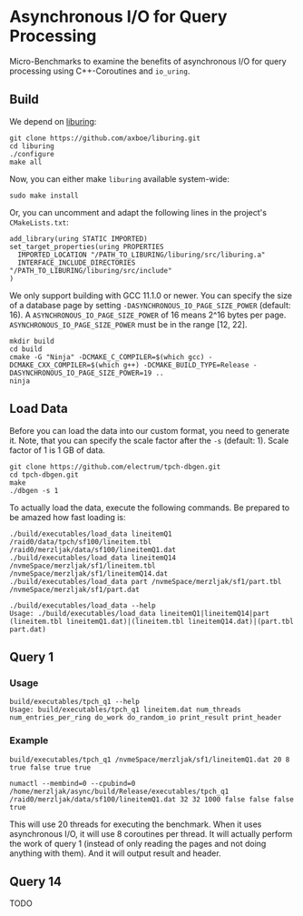 # Asynchronous I/O for Query Processing

Micro-Benchmarks to examine the benefits of asynchronous I/O for query processing using C++-Coroutines and `io_uring`.

## Build

We depend on [liburing](https://github.com/axboe/liburing):

```
git clone https://github.com/axboe/liburing.git
cd liburing
./configure
make all
```

Now, you can either make `liburing` available system-wide:

```
sudo make install
```

Or, you can uncomment and adapt the following lines in the project's `CMakeLists.txt`:

```
add_library(uring STATIC IMPORTED)
set_target_properties(uring PROPERTIES
  IMPORTED_LOCATION "/PATH_TO_LIBURING/liburing/src/liburing.a"
  INTERFACE_INCLUDE_DIRECTORIES "/PATH_TO_LIBURING/liburing/src/include"
)
```

We only support building with GCC 11.1.0 or newer. You can specify the size of a database page by setting `-DASYNCHRONOUS_IO_PAGE_SIZE_POWER` (default: 16). A `ASYNCHRONOUS_IO_PAGE_SIZE_POWER` of 16 means 2^16 bytes per page.
`ASYNCHRONOUS_IO_PAGE_SIZE_POWER` must be in the range [12, 22].

```
mkdir build
cd build
cmake -G "Ninja" -DCMAKE_C_COMPILER=$(which gcc) -DCMAKE_CXX_COMPILER=$(which g++) -DCMAKE_BUILD_TYPE=Release -DASYNCHRONOUS_IO_PAGE_SIZE_POWER=19 ..
ninja
```

## Load Data

Before you can load the data into our custom format, you need to generate it. Note, that you can specify the scale factor after the `-s` (default: 1). Scale factor of 1 is 1 GB of data.

```
git clone https://github.com/electrum/tpch-dbgen.git
cd tpch-dbgen.git
make
./dbgen -s 1
```

To actually load the data, execute the following commands. Be prepared to be amazed how fast loading is:

```
./build/executables/load_data lineitemQ1 /raid0/data/tpch/sf100/lineitem.tbl /raid0/merzljak/data/sf100/lineitemQ1.dat
./build/executables/load_data lineitemQ14 /nvmeSpace/merzljak/sf1/lineitem.tbl /nvmeSpace/merzljak/sf1/lineitemQ14.dat
./build/executables/load_data part /nvmeSpace/merzljak/sf1/part.tbl /nvmeSpace/merzljak/sf1/part.dat
```

```
./build/executables/load_data --help
Usage: ./build/executables/load_data lineitemQ1|lineitemQ14|part (lineitem.tbl lineitemQ1.dat)|(lineitem.tbl lineitemQ14.dat)|(part.tbl part.dat)
```

## Query 1

### Usage

```
build/executables/tpch_q1 --help
Usage: build/executables/tpch_q1 lineitem.dat num_threads num_entries_per_ring do_work do_random_io print_result print_header
```

### Example

```
build/executables/tpch_q1 /nvmeSpace/merzljak/sf1/lineitemQ1.dat 20 8 true false true true

numactl --membind=0 --cpubind=0 /home/merzljak/async/build/Release/executables/tpch_q1 /raid0/merzljak/data/sf100/lineitemQ1.dat 32 32 1000 false false false true
```

This will use 20 threads for executing the benchmark. When it uses asynchronous I/O, it will use 8 coroutines per thread. It will actually perform the work of query 1 (instead of only reading the pages and not doing anything with them). And it will output result and header.

## Query 14

TODO